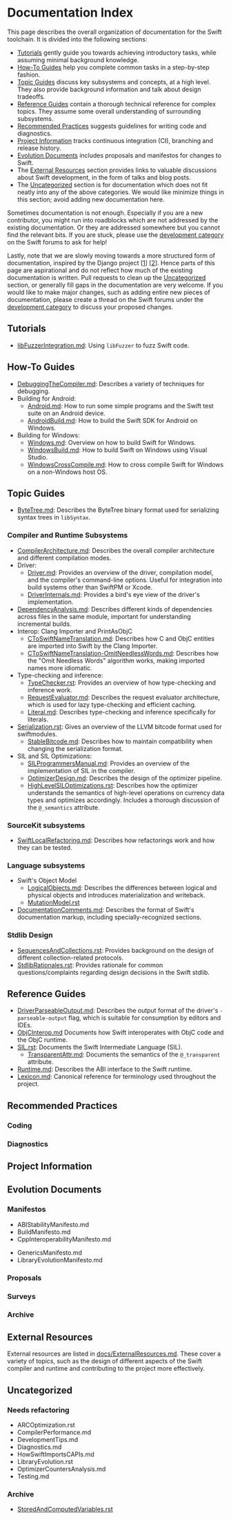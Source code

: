 # Documentation Index

This page describes the overall organization of documentation for the Swift toolchain.
It is divided into the following sections:

- [Tutorials](#tutorials)
  gently guide you towards achieving introductory tasks,
  while assuming minimal background knowledge.
- [How-To Guides](#how-to-guides)
  help you complete common tasks in a step-by-step fashion.
- [Topic Guides](#topic-guides)
  discuss key subsystems and concepts,
  at a high level.
  They also provide background information
  and talk about design tradeoffs.
- [Reference Guides](#reference-guides)
  contain a thorough technical reference for complex topics.
  They assume some overall understanding of surrounding subsystems.
- [Recommended Practices](#recommended-practices)
  suggests guidelines for writing code and diagnostics.
- [Project Information](#project-information)
  tracks continuous integration (CI), branching and release history.
- [Evolution Documents](#evolution-documents)
  includes proposals and manifestos for changes to Swift.
- The [External Resources](#external-resources) section
  provides links to valuable discussions about Swift development,
  in the form of talks and blog posts.
- The [Uncategorized](#uncategorized) section is for
  documentation which does not fit neatly into any of the above categories.
  We would like minimize things in this section;
  avoid adding new documentation here.

Sometimes documentation is not enough.
Especially if you are a new contributor, you might run into roadblocks
which are not addressed by the existing documentation.
Or they are addressed somewhere but you cannot find the relevant bits.
If you are stuck,
please use the [development category][] on the Swift forums to ask for help!

Lastly, note that
we are slowly moving towards a more structured form of documentation,
inspired by the Django project [[1][Django-docs-1]] [[2][Django-docs-2]].
Hence parts of this page are aspirational
and do not reflect how much of the existing documentation is written.
Pull requests to clean up the [Uncategorized](#uncategorized) section,
or generally fill gaps in the documentation are very welcome.
If you would like to make major changes,
such as adding entire new pieces of documentation,
please create a thread on the Swift forums
under the [development category][] to discuss your proposed changes.

[development category]: https://forums.swift.org/c/development
[Django-docs-1]: https://docs.djangoproject.com/
[Django-docs-2]: https://documentation.divio.com/#the-documentation-system

## Tutorials

- [libFuzzerIntegration.md](/docs/libFuzzerIntegration.md):
  Using `libFuzzer` to fuzz Swift code.

## How-To Guides

- [DebuggingTheCompiler.md](/docs/DebuggingTheCompiler.md):
  Describes a variety of techniques for debugging.
- Building for Android:
  - [Android.md](/docs/Android.md):
    How to run some simple programs and the Swift test suite on an Android device.
  - [AndroidBuild.md](/docs/AndroidBuild.md):
    How to build the Swift SDK for Android on Windows.
- Building for Windows:
  - [Windows.md](/docs/Windows.md):
    Overview on how to build Swift for Windows.
  - [WindowsBuild.md](/docs/WindowsBuild.md):
    How to build Swift on Windows using Visual Studio.
  - [WindowsCrossCompile.md](/docs/WindowsCrossCompile.md):
    How to cross compile Swift for Windows on a non-Windows host OS.

## Topic Guides

- [ByteTree.md](/docs/ByteTree.md):
  Describes the ByteTree binary format
  used for serializing syntax trees in `libSyntax`.

### Compiler and Runtime Subsystems

- [CompilerArchitecture.md](/docs/TopicGuides/CompilerArchitecture.md):
  Describes the overall compiler architecture and different compilation modes.
- Driver:
  - [Driver.md](/docs/Driver.md):
    Provides an overview of the driver, compilation model,
    and the compiler's command-line options.
    Useful for integration into build systems other than SwiftPM or Xcode.
  - [DriverInternals.md](/docs/DriverInternals.md):
    Provides a bird's eye view of the driver's implementation.
    <!-- NOTE: Outdated -->
- [DependencyAnalysis.md](/docs/DependencyAnalysis.md):
  Describes different kinds of dependencies across files in the same module,
  important for understanding incremental builds.
- Interop: Clang Importer and PrintAsObjC
  - [CToSwiftNameTranslation.md](/docs/CToSwiftNameTranslation.md):
    Describes how C and ObjC entities
    are imported into Swift by the Clang Importer.
  - [CToSwiftNameTranslation-OmitNeedlessWords.md](/docs/CToSwiftNameTranslation-OmitNeedlessWords.md):
    Describes how the "Omit Needless Words" algorithm works,
    making imported names more idiomatic.
- Type-checking and inference:
  - [TypeChecker.rst](/docs/TypeChecker.rst):
    Provides an overview of how type-checking and inference work.
  - [RequestEvaluator.md](/docs/RequestEvaluator.md):
    Describes the request evaluator architecture,
    which is used for lazy type-checking and efficient caching.
  - [Literal.md](/docs/Literal.md):
    Describes type-checking and inference specifically for literals.
- [Serialization.rst](/docs/Serialization.rst):
  Gives an overview of the LLVM bitcode format used for swiftmodules.
  - [StableBitcode.md](/docs/StableBitcode.md):
    Describes how to maintain compatibility when changing the serialization format.
- SIL and SIL Optimizations:
  - [SILProgrammersManual.md](/docs/SILProgrammersManual.md):
    Provides an overview of the implementation of SIL in the compiler.
  - [OptimizerDesign.md](/docs/OptimizerDesign.md):
    Describes the design of the optimizer pipeline.
  - [HighLevelSILOptimizations.rst](docs/HighLevelSILOptimizations.rst):
    Describes how the optimizer understands the semantics of high-level
    operations on currency data types and optimizes accordingly.
    Includes a thorough discussion of the `@_semantics` attribute.

### SourceKit subsystems

- [SwiftLocalRefactoring.md](/docs/refactoring/SwiftLocalRefactoring.md):
  Describes how refactorings work and how they can be tested.

### Language subsystems

- Swift's Object Model
  - [LogicalObjects.md](): Describes the differences between logical and physical objects
    and introduces materialization and writeback.
  - [MutationModel.rst]() <!--: NOTE: Outdated -->
- [DocumentationComments.md](/docs/DocumentationComments.md):
  Describes the format of Swift's documentation markup,
  including specially-recognized sections.

### Stdlib Design

- [SequencesAndCollections.rst](/docs/SequencesAndCollections.rst):
  Provides background on the design of different collection-related protocols.
- [StdlibRationales.rst](/docs/StdlibRationales.rst):
  Provides rationale for common questions/complaints regarding design decisions
  in the Swift stdlib.

## Reference Guides

- [DriverParseableOutput.md](/docs/DriverParseableOutput.md):
  Describes the output format of the driver's `-parseable-output` flag,
  which is suitable for consumption by editors and IDEs.
- [ObjCInterop.md](/docs/ObjCInterop.md)
  Documents how Swift interoperates with ObjC code and the ObjC runtime.
- [SIL.rst](/docs/SIL.rst):
  Documents the Swift Intermediate Language (SIL).
  - [TransparentAttr.md](/docs/TransparentAttr.md):
    Documents the semantics of the `@_transparent` attribute.
- [Runtime.md](/docs/Runtime.md):
  Describes the ABI interface to the Swift runtime.
  <!-- NOTE: Outdated -->
- [Lexicon.md](/docs/Lexicon.md):
  Canonical reference for terminology used throughout the project.

## Recommended Practices

### Coding

<!-- AccessControlInStdlib.rst : Coding Guidelines -->
<!-- IndexInvalidation.md : Coding Guidelines -->
<!-- StdlibAPIGuidelines.rst : Coding Guidelines -->
<!-- StandardLibraryProgrammersManual.md : Coding Guidelines -->
<!-- OptimizationTips.rst : Coding Guidelines -->

### Diagnostics

## Project Information

<!-- ContinuousIntegration.md : Project Information -->
<!-- Branches.md : Project Information -->

## Evolution Documents

### Manifestos

- ABIStabilityManifesto.md
- BuildManifesto.md
- CppInteroperabilityManifesto.md
<!-- DifferentiableProgramming.md : Evolution Documents -->
- GenericsManifesto.md
- LibraryEvolutionManifesto.md
<!-- OwnershipManifesto.md : Evolution Document -->
<!-- StringManifesto.md : Evolution Proposals -->

### Proposals

### Surveys

<!-- ErrorHandlingRationale.rst : evolution-ish document (survey) -->
<!-- weak.rst : Topic Guide (NOTE: Outdated) -->

### Archive

<!-- Generics.rst : language documentation / evolution-ish -->
<!-- AccessControl.rst (NOTE: outdated), language documentation / evolution proposal -->
<!-- Arrays.rst : Outdated? Reference Guide? Archive? Has notes about bridging generally. -->
<!-- ErrorHandling.rst : language documentation / "evolution proposal" -->
<!-- StringDesign.rst : Topic Guide (NOTE: Outdated?) -->
<!-- TextFormatting.rst : Evolution Document -->

## External Resources

External resources are listed in [docs/ExternalResources.md](ExternalResources.md).
These cover a variety of topics,
such as the design of different aspects of the Swift compiler and runtime
and contributing to the project more effectively.

## Uncategorized

### Needs refactoring

- ARCOptimization.rst
  <!-- : Mixture of things? Topic Guide? -->
- CompilerPerformance.md
  <!--: Topic Guide, needs to be broken up -->
- DevelopmentTips.md
  <!-- Assortment of tips, not clear how to break it up. -->
- Diagnostics.md
  <!--
    Needs to be split up, includes both How-Tos (e.g. educational notes)
    and "Guidelines" (should probably go under "Coding Guidelines")
    something under 'Coding Guidelines' (maybe rename that section?)
  -->
- HowSwiftImportsCAPIs.md
  <!-- : Language documentation / Reference Guide / Topic Guide -->
- LibraryEvolution.rst
  <!-- : Outdated? Mixture of Topic Guide and Reference Guide? -->
- OptimizerCountersAnalysis.md
  <!-- : How To Guide + Topic Guide -->
- Testing.md
  <!-- : How-To Guide (writing a new test case) + Topic Guide -->
<!-- SwiftIndent.md : Topic Guide? Reference Guide? Unclear. -->
<!-- Random.md : Reference Guide (Stub) -->

### Archive

- [StoredAndComputedVariables.rst]()

<!-- Ubuntu14.md : Stub, Q: Is this intended to be supported? -->
<!-- FailableInitializers.rst : language documentation / evolution-ish -->
<!-- InitializerProblems.rst : Historical document? Varun would love to see a topic guide InitializationModel.md -->
<!-- Swift3Compatibility.md : ??? -->
<!-- Modules.rst : Language documentation -->
